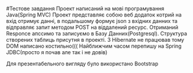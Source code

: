 #Тестове завдання
Проект написаний на мові програмування Java(Spring MVC) 
Проект представляє собою веб додаток котрий на вхід отримує данні,
в подальшому формує json з вхідних данних та відправляє запит методом POST на віддалений ресурс.
Отриманий Responce апссимо та записуємо в Базу Данних(Postgresql).
Структура створених таблиць присутня в проекті.
З Hibernate не працював тому DOM написано костильно(((
Найближчим часом перепишу на Spring JDBC(просто я почав але так і не довів)

Для презентабельного вигляду було використано Bootstrap
